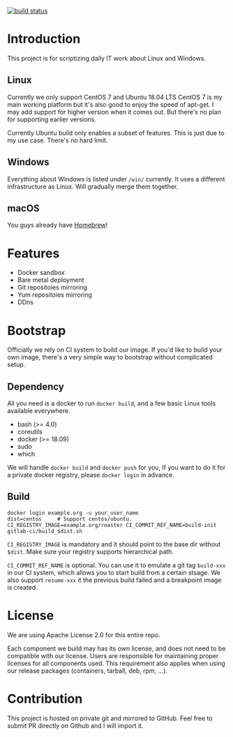 [![build status](/../badges/master/build.svg)](/../commits/master)

Introduction
====================

This project is for scriptizing daily IT work about Linux and Windows.

Linux
----------

Currently we only support CentOS 7 and Ubuntu 18.04 LTS
CentOS 7 is my main working platform but it's also good to enjoy the speed of apt-get.
I may add support for higher version when it comes out.
But there's no plan for supporting earlier versions.

Currently Ubuntu build only enables a subset of features.
This is just due to my use case.
There's no hard limit.

Windows
----------

Everything about Windows is listed under `/win/` currently.
It uses a different infrastructure as Linux.
Will gradually merge them together.

macOS
----------

You guys already have [Homebrew](https://brew.sh/)!

Features
====================

* Docker sandbox
* Bare metal deployment
* Git repositoies mirroring
* Yum repositoies mirroring
* DDns

Bootstrap
====================

Officially we rely on CI system to build our image.
If you'd like to build your own image, there's a very simple way to bootstrap without complicated setup.

Dependency
--------------------

All you need is a docker to run `docker build`, and a few basic Linux tools available everywhere.

* bash (>= 4.0)
* coreutils
* docker (>= 18.09)
* sudo
* which

We will handle `docker build` and `docker push` for you,
If you want to do it for a private docker registry, please `docker login` in advance.

Build
--------------------

```
docker login example.org -u your_user_name
dist=centos     # Support centos/ubuntu.
CI_REGISTRY_IMAGE=example.org/roaster CI_COMMIT_REF_NAME=build-init gitlab-ci/build_$dist.sh
```

`CI_REGISTRY_IMAGE` is mandatory and it should point to the base dir without `$dist`.
Make sure your registry supports hierarchical path.

`CI_COMMIT_REF_NAME` is optional.
You can use it to emulate a git tag `build-xxx` in our CI system, which allows you to start build from a certain stsage.
We also support `resume-xxx` it the previous build failed and a breakpoint image is created.

License
====================

We are using Apache License 2.0 for this entire repo.

Each component we build may has its own license, and does not need to be compatible with our license.
Users are responsible for maintaining proper licenses for all components used.
This requirement also applies when using our release packages (containers, tarball, deb, rpm, ...).

Contribution
====================

This project is hosted on private git and mirrored to GitHub.
Feel free to submit PR directly on Github and I will import it.
